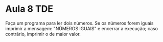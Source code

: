 # Aula 8 TDE

Faça um programa para ler dois números. Se os números forem iguais imprimir a mensagem: "NÚMEROS IGUAIS" e encerrar a execução; caso contrário, imprimir o de maior valor.


